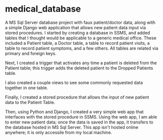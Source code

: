 # medical_database
A MS Sql Server database project with faux patient/doctor data, along with a simple Django web application that allows new patient data input via stored procedures.
I started by creating a database in SSMS, and added tables that I thought would be applicable to a generic medical office. These included a Patient table, a Doctor table, a table
to record patient visits, a table to record patient symptoms, and a few others. All tables are related via primary and foreign keys.

Next, I created a trigger that activates any time a patient is deleted from the Patient table; this trigger adds the deleted patient to the Dropped Patients table.

I also created a couple views to see some commonly requested data together in one table.

Finally, I created a stored procedure that allows the input of new patient data to the Patient Table.

Then, using Python and Django, I created a very simple web app that interfaces with the stored procedure in SSMS. Using the web app, I am able to enter new patient data; once the
data is saved in the app, it transfers to the database hosted in MS Sql Server. This app isn't hosted online anywhere; it is only accessile from my local machine.
